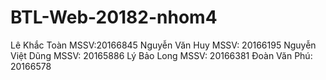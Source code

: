 ﻿# BTL-Web-20182-nhom4
Lê Khắc Toàn MSSV:20166845
Nguyễn Văn Huy MSSV: 20166195
Nguyễn Việt Dũng MSSV: 20165886
Lý Bảo Long MSSV: 20166381
Đoàn Văn Phú: 20166578
